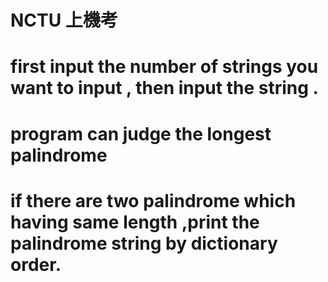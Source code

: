 # NCTU 上機考
# first input the number of strings you want to input , then input the string .
# program can judge the longest palindrome 
# if there are two palindrome which having same length ,print the palindrome string by dictionary order.
